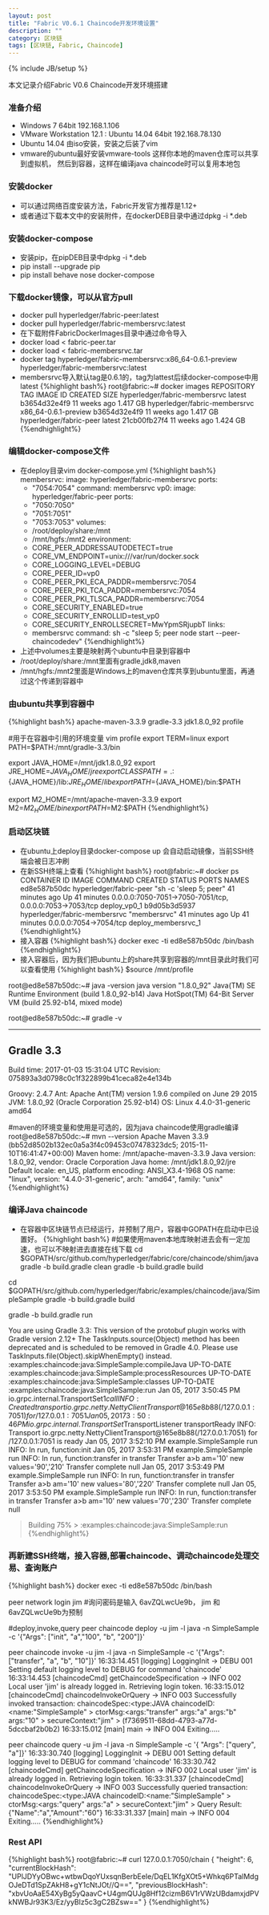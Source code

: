 ```yaml
---
layout: post
title: "Fabric V0.6.1 Chaincode开发环境设置"
description: ""
category: 区块链 
tags: [区块链, Fabric, Chaincode]
---
```

{% include JB/setup %}
<p>
本文记录介绍Fabric V0.6 Chaincode开发环境搭建
</p>

### 准备介绍
- Windows 7 64bit    192.168.1.106
- VMware Workstation 12.1 : Ubuntu 14.04 64bit  192.168.78.130
- Ubuntu 14.04 由iso安装，安装之后装了vim
- vmware的ubuntu最好安装vmware-tools 这样你本地的maven仓库可以共享到虚拟机，
然后到容器，这样在编译java chaincode时可以复用本地包

### 安装docker
- 可以通过网络百度安装方法，Fabric开发官方推荐是1.12+
- 或者通过下载本文中的安装附件，在dockerDEB目录中通过dpkg -i *.deb

### 安装docker-compose
- 安装pip，在pipDEB目录中dpkg -i *.deb
- pip install --upgrade pip
- pip install behave nose docker-compose

### 下载docker镜像，可以从官方pull
- docker pull hyperledger/fabric-peer:latest
- docker pull hyperledger/fabric-membersrvc:latest
- 在下载附件FabricDockerImages目录中通过命令导入
- docker load < fabric-peer.tar
- docker load < fabric-membersrvc.tar
- docker tag hyperledger/fabric-membersrvc:x86_64-0.6.1-preview  hyperledger/fabric-membersrvc:latest
- membersrvc导入默认tag是0.6.1的，tag为lattest后续docker-compose中用latest
{%highlight bash%}
root@fabric:~# docker images
REPOSITORY                      TAG                    IMAGE ID            CREATED             SIZE
hyperledger/fabric-membersrvc   latest                 b3654d32e4f9        11 weeks ago        1.417 GB
hyperledger/fabric-membersrvc   x86_64-0.6.1-preview   b3654d32e4f9        11 weeks ago        1.417 GB
hyperledger/fabric-peer         latest                 21cb00fb27f4        11 weeks ago        1.424 GB
{%endhighlight%}

### 编辑docker-compose文件
- 在deploy目录vim docker-compose.yml
{%highlight bash%}
membersrvc:
  image: hyperledger/fabric-membersrvc
  ports:
    - "7054:7054"
  command: membersrvc
vp0:
  image: hyperledger/fabric-peer
  ports:
    - "7050:7050"
    - "7051:7051"
    - "7053:7053"
  volumes:
    - /root/deploy/share:/mnt
    - /mnt/hgfs:/mnt2
  environment:
    - CORE_PEER_ADDRESSAUTODETECT=true
    - CORE_VM_ENDPOINT=unix:///var/run/docker.sock
    - CORE_LOGGING_LEVEL=DEBUG
    - CORE_PEER_ID=vp0
    - CORE_PEER_PKI_ECA_PADDR=membersrvc:7054
    - CORE_PEER_PKI_TCA_PADDR=membersrvc:7054
    - CORE_PEER_PKI_TLSCA_PADDR=membersrvc:7054
    - CORE_SECURITY_ENABLED=true
    - CORE_SECURITY_ENROLLID=test_vp0
    - CORE_SECURITY_ENROLLSECRET=MwYpmSRjupbT
  links:
    - membersrvc
  command: sh -c "sleep 5; peer node start --peer-chaincodedev"
{%endhighlight%}
- 上述中volumes主要是映射两个ubuntu中目录到容器中
- /root/deploy/share:/mnt里面有gradle,jdk8,maven
- /mnt/hgfs:/mnt2里面是Windows上的maven仓库共享到ubuntu里面，再通过这个传递到容器中

### 由ubuntu共享到容器中
{%highlight bash%}
apache-maven-3.3.9  gradle-3.3  jdk1.8.0_92  profile

#用于在容器中引用的环境变量
vim profile
export TERM=linux
export PATH=$PATH:/mnt/gradle-3.3/bin

export JAVA_HOME=/mnt/jdk1.8.0_92
export JRE_HOME=${JAVA_HOME}/jre
export CLASSPATH=.:${JAVA_HOME}/lib:${JRE_HOME}/lib
export PATH=${JAVA_HOME}/bin:$PATH

export M2_HOME=/mnt/apache-maven-3.3.9
export M2=$M2_HOME/bin
export PATH=$M2:$PATH
{%endhighlight%}

### 启动区块链
- 在ubuntu上deploy目录docker-compose up 会自动启动镜像，当前SSH终端会被日志冲刷
- 在新SSH终端上查看
{%highlight bash%}
root@fabric:~# docker ps
CONTAINER ID        IMAGE                           COMMAND                  CREATED             STATUS              PORTS                                                      NAMES
ed8e587b50dc        hyperledger/fabric-peer         "sh -c 'sleep 5; peer"   41 minutes ago      Up 41 minutes       0.0.0.0:7050-7051->7050-7051/tcp, 0.0.0.0:7053->7053/tcp   deploy_vp0_1
b9d05b3d5937        hyperledger/fabric-membersrvc   "membersrvc"             41 minutes ago      Up 41 minutes       0.0.0.0:7054->7054/tcp                                     deploy_membersrvc_1
{%endhighlight%}
- 接入容器
{%highlight bash%}
docker exec -ti ed8e587b50dc /bin/bash
{%endhighlight%}
- 接入容器后，因为我们把ubuntu上的share共享到容器的/mnt目录此时我们可以查看使用
{%highlight bash%}
$source /mnt/profile

root@ed8e587b50dc:~# java -version
java version "1.8.0_92"
Java(TM) SE Runtime Environment (build 1.8.0_92-b14)
Java HotSpot(TM) 64-Bit Server VM (build 25.92-b14, mixed mode)

root@ed8e587b50dc:~# gradle -v

------------------------------------------------------------
Gradle 3.3
------------------------------------------------------------

Build time:   2017-01-03 15:31:04 UTC
Revision:     075893a3d0798c0c1f322899b41ceca82e4e134b

Groovy:       2.4.7
Ant:          Apache Ant(TM) version 1.9.6 compiled on June 29 2015
JVM:          1.8.0_92 (Oracle Corporation 25.92-b14)
OS:           Linux 4.4.0-31-generic amd64

#maven的环境变量和使用是可选的，因为java chaincode使用gradle编译
root@ed8e587b50dc:~# mvn --version
Apache Maven 3.3.9 (bb52d8502b132ec0a5a3f4c09453c07478323dc5; 2015-11-10T16:41:47+00:00)
Maven home: /mnt/apache-maven-3.3.9
Java version: 1.8.0_92, vendor: Oracle Corporation
Java home: /mnt/jdk1.8.0_92/jre
Default locale: en_US, platform encoding: ANSI_X3.4-1968
OS name: "linux", version: "4.4.0-31-generic", arch: "amd64", family: "unix"
{%endhighlight%}

### 编译Java chaincode
- 在容器中区块链节点已经运行，并预制了用户，容器中GOPATH在启动中已设置好。
{%highlight bash%}
#如果使用maven本地库映射进去会有一定加速，也可以不映射进去直接在线下载
cd $GOPATH/src/github.com/hyperledger/fabric/core/chaincode/shim/java
gradle -b build.gradle clean
gradle -b build.gradle build

cd $GOPATH/src/github.com/hyperledger/fabric/examples/chaincode/java/SimpleSample
gradle -b build.gradle build
    
gradle -b build.gradle run

You are using Gradle 3.3:  This version of the protobuf plugin works with Gradle version 2.12+
The TaskInputs.source(Object) method has been deprecated and is scheduled to be removed in Gradle 4.0. Please use TaskInputs.file(Object).skipWhenEmpty() instead.
:examples:chaincode:java:SimpleSample:compileJava UP-TO-DATE
:examples:chaincode:java:SimpleSample:processResources UP-TO-DATE
:examples:chaincode:java:SimpleSample:classes UP-TO-DATE
:examples:chaincode:java:SimpleSample:run
Jan 05, 2017 3:50:45 PM io.grpc.internal.TransportSet$1 call
INFO: Created transport io.grpc.netty.NettyClientTransport@165e8b88(/127.0.0.1:7051) for /127.0.0.1:7051
Jan 05, 2017 3:50:46 PM io.grpc.internal.TransportSet$TransportListener transportReady
INFO: Transport io.grpc.netty.NettyClientTransport@165e8b88(/127.0.0.1:7051) for /127.0.0.1:7051 is ready
Jan 05, 2017 3:52:10 PM example.SimpleSample run
INFO: In run, function:init
Jan 05, 2017 3:53:31 PM example.SimpleSample run
INFO: In run, function:transfer
in transfer
Transfer a>b am='10' new values='90','210'
Transfer complete
null
Jan 05, 2017 3:53:49 PM example.SimpleSample run
INFO: In run, function:transfer
in transfer
Transfer a>b am='10' new values='80','220'
Transfer complete
null
Jan 05, 2017 3:53:50 PM example.SimpleSample run
INFO: In run, function:transfer
in transfer
Transfer a>b am='10' new values='70','230'
Transfer complete
null
> Building 75% > :examples:chaincode:java:SimpleSample:run
{%endhighlight%}

### 再新建SSH终端，接入容器,部署chaincode、调动chaincode处理交易、查询账户
{%highlight bash%}
docker exec -ti ed8e587b50dc /bin/bash

peer network login jim
#询问密码是输入 6avZQLwcUe9b， jim 和 6avZQLwcUe9b为预制

#deploy,invoke,query
peer chaincode deploy -u jim -l java -n SimpleSample -c '{"Args": ["init", "a","100", "b", "200"]}'

peer chaincode invoke -u jim -l java -n SimpleSample -c '{"Args": ["transfer", "a", "b", "10"]}'
16:33:14.451 [logging] LoggingInit -> DEBU 001 Setting default logging level to DEBUG for command 'chaincode'
16:33:14.453 [chaincodeCmd] getChaincodeSpecification -> INFO 002 Local user 'jim' is already logged in. Retrieving login token.
16:33:15.012 [chaincodeCmd] chaincodeInvokeOrQuery -> INFO 003 Successfully invoked transaction: chaincodeSpec:<type:JAVA chaincodeID:<name:"SimpleSample" > ctorMsg:<args:"transfer" args:"a" args:"b" args:"10" > secureContext:"jim" > (f7369511-68dd-4793-a77d-5dccbaf2b0b2)
16:33:15.012 [main] main -> INFO 004 Exiting.....

peer chaincode query -u jim -l java -n SimpleSample -c '{ "Args": ["query", "a"]}'
16:33:30.740 [logging] LoggingInit -> DEBU 001 Setting default logging level to DEBUG for command 'chaincode'
16:33:30.742 [chaincodeCmd] getChaincodeSpecification -> INFO 002 Local user 'jim' is already logged in. Retrieving login token.
16:33:31.337 [chaincodeCmd] chaincodeInvokeOrQuery -> INFO 003 Successfully queried transaction: chaincodeSpec:<type:JAVA chaincodeID:<name:"SimpleSample" > ctorMsg:<args:"query" args:"a" > secureContext:"jim" > 
Query Result: {"Name":"a","Amount":"60"}
16:33:31.337 [main] main -> INFO 004 Exiting.....
{%endhighlight%}

### Rest API
{%highlight bash%}
root@fabric:~# curl 127.0.0.1:7050/chain
{
    "height": 6,
    "currentBlockHash": "UPlJDYyOBwc+wtbwDqoYUxsqnBerbEeIe/DqEL1KfgXOt5+Whkq6PTalMdgOJeDTd1SpZAkH8+gY1cNtJOt//Q==",
    "previousBlockHash": "xbvUoAaE54XyBg5yQaavC+U4gmQUJg8Hf12cizmB6V1rVWzUBdamxjdPVkNWBJr93K3/Ez/yyBlz5c3gC2BZsw=="
}
{%endhighlight%}






